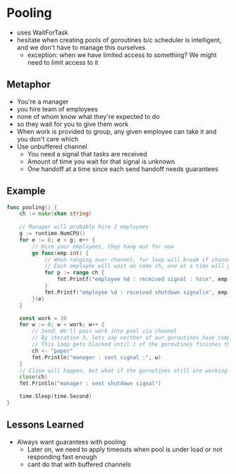 # Pooling
- uses WaitForTask
- hesitate when creating pools of goroutines b/c scheduler is intelligent, and we don't have to manage this ourselves
    * exception: when we have limited access to something? We might need to limit access to it
## Metaphor
- You're a manager
- you hire team of employees
- none of whom know what they're expected to do
- so they wait for you to give them work
- When work is provided to group, any given employee can take it and you don't care which 
- Use unbuffered channel 
    * You need a signal that tasks are received
    * Amount of time you wait for that signal is unknown
    * One handoff at a time since each send handoff needs guarantees

## Example
```go
func pooling() {
    ch := make(chan string)
    
    // Manager will probably hire 2 employees
    g := runtime.NumCPU()
    for e := 0; e < g; e++ {
        // Hire your employees, they hang out for now
        go func(emp int) {
            // When ranging over channel, for loop will break if channel gets closed 
            // Each employee will wait on same ch, one at a time will pick up the sent data upon receive
            for p := range ch {
                fmt.Printf("employee %d : received signal : %s\n", emp, p)
            }
            fmt.Printf("employee %d : received shutdown signal\n", emp)
        }(e)
    }

    const work = 10
    for w := 0; w < work; w++ {
        // Send: We'll pass work into pool via channel
        // By iteration 3, lets say neither of our goroutines have completed their tasks: what happens? 
        // This loop gets blocked until 1 of the goroutines finishes their work, tries to receive
        ch <- "paper"
        fmt.Println("manager : sent signal :", w)
    }
    // Close will happen, but what if the goroutines still are working on work 7, 8? Goroutines can still receive (first 1/2 of for loop) after close - they will finish work, receive last data, channel is closed, they could finish later
    close(ch)
    fmt.Println("manager : sent shutdown signal")

    time.Sleep(time.Second)
}
```

## Lessons Learned
* Always want guarantees with pooling
    - Later on, we need to apply timeouts when pool is under load or not responding fast enough
    - cant do that with buffered channels